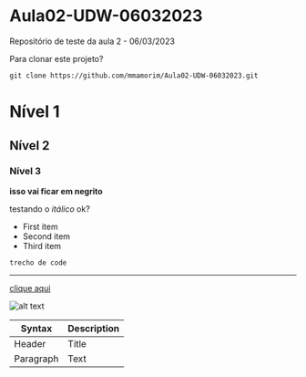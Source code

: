 # Aula02-UDW-06032023

Repositório de teste da aula 2 - 06/03/2023

Para clonar este projeto?

`git clone https://github.com/mmamorim/Aula02-UDW-06032023.git` 

# Nível 1

## Nível 2

### Nível 3

**isso vai ficar em negrito**

testando o *itálico* ok?

- First item
- Second item
- Third item

`trecho de code` 

---

[clique aqui](https://www.google.com)

![alt text](https://git-scm.com/images/logo@2x.png)

| Syntax | Description |
| ----------- | ----------- |
| Header | Title |
| Paragraph | Text |

